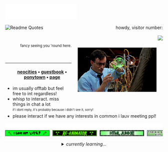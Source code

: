 <!-- omg hiiiii ur looking at my raw code . Sorry its super messy LOL this is just how my code normally is --> 
<img src="https://github.com/shinminase/shinminase/blob/main/images/svg/header.svg"></img>

<img src="https://quotes-github-readme.vercel.app/api?theme=dark&type=horizontal&quote=Blasphemy?%20Before%20what?%20God?%20A%20God%20repulsed%20by%20the%20miserable%20humanity%20He%20created%20in%20His%20own%20image?%20I%20will%20not%20be%20shackled%20by%20the%20failures%20of%20your%20God.&author=Herbert%20West,%20Re-Animator" alt="Readme Quotes" align="left">

<p align="right">
  howdy, visitor number: <br><br>
  <a href="https://shinminase.neocities.org/">
    <img src="https://profile-counter.glitch.me/{shinminase}/count.svg">
  </a>
  <br><sub>fancy seeing you 'round here.</sub>
  <img src="https://github.com/shinminase/shinminase/blob/main/images/tumblr_nqx4d7vWnF1rp0vkjo1_500.gif?raw=true" width="50%" align="right" style="margin: 20px;">
  <br>
  <br>
  <br>
  <hr>
</p>

<p align="left">
  <ul>
    <h4 align="center">
      <a href="https://shinminase.neocities.org/" target="_blank">neocities</a> • <a href="https://www.ultraguest.com/view/1717388758" target="_blank">guestbook</a> • <a href="https://rentry.co/raidouxiv" target="_blank">ponytown</a> • <a href="https://shinminase.github.io/">page</a>
    </h4>
    <li> im usually offtab but feel free to int regardless! </li>
    <li> whisp to interact. miss things in chat a lot</li>
    <sub><sup> if i dont reply, it's probably because i didn't see it, sorry! </sup></sub>
    <li> please interact if we have any interests in common i lauv meeting ppl! </li>
  </ul>
</p>
<a href="https://github.com/shinminase/marquee"> <img src="https://github.com/shinminase/shinminase/blob/main/images/svg/blinkiemarquee.svg"></img> </a>

<details align="center">
<summary><i>currently learning...</i></summary>
<sub><sup> IT student 👋 hi classmates if you see this. <br> </sup> </sub>
<b> programming languages </b><br>
 <img src="https://img.shields.io/badge/java-%23ED8B00.svg?style=for-the-badge&logo=openjdk&logoColor=white"> <img src="https://img.shields.io/badge/javascript-%23323330.svg?style=for-the-badge&logo=javascript&logoColor=%23F7DF1E"> <img src="https://img.shields.io/badge/python-3670A0?style=for-the-badge&logo=python&logoColor=ffdd54"> <img src="https://img.shields.io/badge/c%23-%23239120.svg?style=for-the-badge&logo=csharp&logoColor=white"> <img src="https://img.shields.io/badge/c++-%2300599C.svg?style=for-the-badge&logo=c%2B%2B&logoColor=white"> <img src="https://img.shields.io/badge/ruby-%23CC342D.svg?style=for-the-badge&logo=ruby&logoColor=white"> <img src="https://img.shields.io/badge/typescript-%23007ACC.svg?style=for-the-badge&logo=typescript&logoColor=white"> <img src="https://img.shields.io/badge/php-%23777BB4.svg?style=for-the-badge&logo=php&logoColor=white"> <img src="https://img.shields.io/badge/lua-%232C2D72.svg?style=for-the-badge&logo=lua&logoColor=white">
  <br>
    <b>UI frameworks</b><br>
  <img src="https://img.shields.io/badge/react-%2320232a.svg?style=for-the-badge&logo=react&logoColor=%2361DAFB"> <img src="https://img.shields.io/badge/-AntDesign-%230170FE?style=for-the-badge&logo=ant-design&logoColor=white"> <img src="https://img.shields.io/badge/bootstrap-%238511FA.svg?style=for-the-badge&logo=bootstrap&logoColor=white"> <img src="https://img.shields.io/badge/jquery-%230769AD.svg?style=for-the-badge&logo=jquery&logoColor=white"> <img src="https://img.shields.io/badge/bulma-00D0B1?style=for-the-badge&logo=bulma&logoColor=white">
  <br>
  <b>programs, engines, IDE & etc. </b> <br>
  <img src="https://img.shields.io/badge/blender-%23F5792A.svg?style=for-the-badge&logo=blender&logoColor=white"> <img src="https://img.shields.io/badge/Adobe%20After%20Effects-9999FF.svg?style=for-the-badge&logo=Adobe%20After%20Effects&logoColor=white"> <img src="https://img.shields.io/badge/adobe%20photoshop-%2331A8FF.svg?style=for-the-badge&logo=adobe%20photoshop&logoColor=white"> <img src="https://img.shields.io/badge/Eclipse-FE7A16.svg?style=for-the-badge&logo=Eclipse&logoColor=white"> <img src="https://img.shields.io/badge/Visual%20Studio%20Code-0078d7.svg?style=for-the-badge&logo=visual-studio-code&logoColor=white"> <img src="https://img.shields.io/badge/Notepad++-90E59A.svg?style=for-the-badge&logo=notepad%2b%2b&logoColor=black"> <img src="https://img.shields.io/badge/Oracle-F80000?style=for-the-badge&logo=oracle&logoColor=white">
<br>
<sub><sup>check out my repostories down below for my HTML work...! leave a star on them if you like them?</sub></sup>
  
</details>
